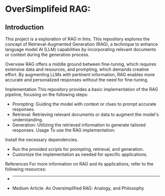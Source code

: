 # OverSimplifeid RAG: 
## Introduction
This project is a exploration of RAG in llms. This repository explores the concept of Retrieval-Augmented Generation (RAG), a technique to enhance language model AI (LLM) capabilities by incorporating relevant documents or context during the generation process.

Overview
RAG offers a middle ground between fine-tuning, which requires extensive data and resources, and prompting, which demands creative effort. By augmenting LLMs with pertinent information, RAG enables more accurate and personalized responses without the need for fine-tuning.

Implementation
This repository provides a basic implementation of the RAG pipeline, focusing on the following steps:

* Prompting: Guiding the model with context or clues to prompt accurate responses.
* Retrieval: Retrieving relevant documents or data to augment the model's understanding.
* Generation: Utilizing the retrieved information to generate tailored responses.
Usage
To use the RAG implementation:

Install the necessary dependencies.
* Run the provided scripts for prompting, retrieval, and generation.
* Customize the implementation as needed for specific applications.



References
For more information on RAG and its applications, refer to the following resources:

* ____ 
* Medium Article: An Oversimplified RAG: Analogy, and Philosophy